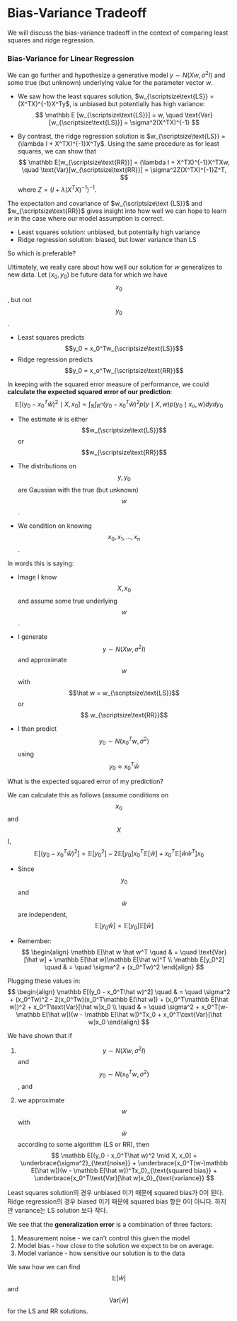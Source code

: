 # Bias-Variance Tradeoff

We will discuss the bias-variance tradeoff in the context of comparing least squares and ridge regression.

### Bias-Variance for Linear Regression

We can go further and hypothesize a generative model $y \sim N(Xw, \sigma^2I)$ and some true (but unknown) underlying value for the parameter vector $w$.

- We saw how the least squares solution, $w_{\scriptsize\text{LS}} = (X^TX)^{-1}X^Ty$, is unbiased but potentially has high variance:
  $$
  \mathbb E [w_{\scriptsize\text{LS}}] = w, \quad \text{Var}[w_{\scriptsize\text{LS}}] = \sigma^2(X^TX)^{-1}
  $$

- By contrast, the ridge regression solution is $w_{\scriptsize\text{LS}} = (\lambda I + X^TX)^{-1}X^Ty$. Using the same procedure as for least squares, we can show that
  $$
  \mathbb E[w_{\scriptsize\text{RR}}] 
  = (\lambda I + X^TX)^{-1}X^TXw, \quad
  \text{Var}[w_{\scriptsize\text{RR}}] = \sigma^2Z(X^TX)^{-1}Z^T,
  $$
  where $Z = (I + \lambda (X^TX)^{-1})^{-1}$.

 

The expectation and covariance of $w_{\scriptsize\text {LS}}$ and $w_{\scriptsize\text{RR}}$ gives insight into how well we can hope to learn $w$ in the case where our model assumption is correct.

- Least squares solution: unbiased, but potentially high variance
- Ridge regression solution: biased, but lower variance than LS

So which is preferable?

Ultimately, we really care about how well our solution for $w$ generalizes to new data. Let $(x_0, y_0)$ be future data for which we have $$x_0$$, but not $$y_0$$.

- Least squares predicts $$y_0 = x_0^Tw_{\scriptsize\text{LS}}$$
- Ridge regression predicts $$y_0 = x_o^Tw_{\scriptsize\text{RR}}$$ 

  

In keeping with the squared error measure of performance, we could **calculate the expected squared error of our prediction**:
$$
\mathbb E \big[ (y_0 - x_0^T\hat w)^2 \mid X, x_0 \big] =
\int_{\mathbb R}\int_{\mathbb R^n} 
(y_0 - x_0^T\hat w)^2p(y \mid X, w)p(y_0 \mid x_o, w) dydy_0
$$

- The estimate $\hat w$ is either $$w_{\scriptsize\text{LS}}$$ or $$w_{\scriptsize\text{RR}}$$

- The distributions on $$y, y_0$$ are Gaussian with the true (but unknown) $$w$$.
- We condition on knowing $$x_0, x_1, …, x_n$$.



In words this is saying:

- Image I know $$X, x_0$$ and assume some true underlying $$w$$.
- I generate $$y \sim N(Xw, \sigma^2 I)$$ and approximate $$w$$ with $$\hat w = w_{\scriptsize\text{LS}}$$ or $$ w_{\scriptsize\text{RR}}$$

- I then predict $$y_0 \sim N(x_0^Tw, \sigma^2)$$ using $$y_0 \approx x_0^T \hat w$$

What is the expected squared error of my prediction?



We can calculate this as follows (assume conditions on $$x_0$$ and $$X$$),
$$
\mathbb E \big[ (y_0 - x_0^T\hat w)^2 \big] =
\mathbb E[y_0^2] - 2\mathbb E[y_0]x_0^T\mathbb E[\hat w] + x_0^T \mathbb E[\hat w \hat w^T]x_0
$$

- Since $$y_0$$ and $$\hat w$$ are independent, $$ \mathbb E[y_0\hat w] = \mathbb E[y_0]\mathbb E[\hat w] $$

- Remember:
  $$
  \begin{align}
  \mathbb E[\hat w \hat w^T \quad & = \quad \text{Var}[\hat w] + \mathbb E[\hat w]\mathbb E[\hat w]^T \\
  \mathbb E[y_0^2] \quad & = \quad \sigma^2 + (x_0^Tw)^2
  \end{align}
  $$

Plugging these values in:
$$
\begin{align}
\mathbb E[(y_0 - x_0^T\hat w)^2]
\quad & = \quad
\sigma^2 + (x_0^Tw)^2 - 2(x_0^Tw)(x_0^T\mathbb E[\hat w]) + (x_0^T\mathbb E[\hat w])^2 + x_0^T\text{Var}[\hat w]x_0 \\
\quad & = \quad
\sigma^2 + x_0^T(w- \mathbb E[\hat w])(w - \mathbb E[\hat w])^Tx_0 + x_0^T\text{Var}[\hat w]x_0
\end{align}
$$


We have shown that if 

1.  $$y \sim N(Xw, \sigma^2I) $$ and $$y_0 \sim N(x_0^Tw, \sigma^2)$$, and 

2. we approximate $$w$$ with $$\hat w$$ according to some algorithm (LS or RR), then
   $$
   \mathbb E[(y_0 - x_0^T\hat w)^2 \mid X, x_0] = 
   \underbrace{\sigma^2}_{\text{noise}} +
   \underbrace{x_0^T(w-\mathbb E[\hat w])(w - \mathbb E[\hat w])^Tx_0}_{\text{squared bias}} +
   \underbrace{x_0^T\text{Var}[\hat w]x_0}_{\text{variance}}
   $$

Least squares solution의 경우 unbiased 이기 때문에 squared bias가 0이 된다. Ridge regression의 경우 biased 이기 때문에 squared bias 항은 0이 아니다. 하지만 variance는 LS solution 보다 작다.

We see that the **generalization error** is a combination of three factors:

1. Measurement noise - we can't control this given the model
2. Model bias - how close to the solution we expect to be on average.
3. Model variance - how sensitive our solution is to the data

We saw how we can find $$\mathbb E[\hat w]$$ and $$\text{Var}[\hat w]$$ for the LS and RR solutions.





























